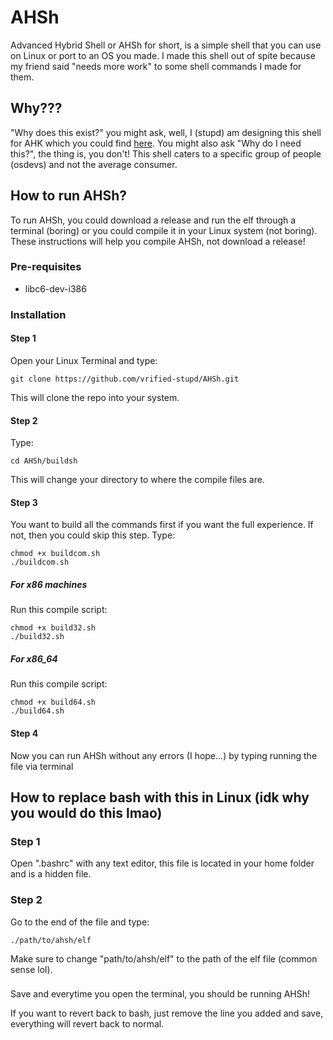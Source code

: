 # AHSh

Advanced Hybrid Shell or AHSh for short, is a simple shell that you can use on Linux or port to an OS you made. I made this shell out of spite because my friend said "needs more work" to some shell commands I made for them.

## Why???

"Why does this exist?" you might ask, well, I (stupd) am designing this shell for AHK which you could find [here](https://github.com/Libre-X-Project/AHK-main). You might also ask "Why do I need this?", the thing is, you don't! This shell caters to a specific group of people (osdevs) and not the average consumer.

## How to run AHSh?

To run AHSh, you could download a release and run the elf through a terminal (boring) or you could compile it in your Linux system (not boring). These instructions will help you compile AHSh, not download a release!

### Pre-requisites

- libc6-dev-i386

### Installation

#### Step 1

Open your Linux Terminal and type:

```
git clone https://github.com/vrified-stupd/AHSh.git
```

This will clone the repo into your system.

#### Step 2

Type:

```
cd AHSh/buildsh
```

This will change your directory to where the compile files are.

#### Step 3

You want to build all the commands first if you want the full experience. If not, then you could skip this step. Type:

```
chmod +x buildcom.sh
./buildcom.sh
```

##### For x86 machines

Run this compile script:

```
chmod +x build32.sh
./build32.sh
```

##### For x86_64

Run this compile script:

```
chmod +x build64.sh
./build64.sh
```

#### Step 4

Now you can run AHSh without any errors (I hope...) by typing running the file via terminal

## How to replace bash with this in Linux (idk why you would do this lmao)

### Step 1

Open ".bashrc" with any text editor, this file is located in your home folder and is a hidden file.

### Step 2

Go to the end of the file and type:

```
./path/to/ahsh/elf
```

Make sure to change "path/to/ahsh/elf" to the path of the elf file (common sense lol).

###

Save and everytime you open the terminal, you should be running AHSh!

If you want to revert back to bash, just remove the line you added and save, everything will revert back to normal.
